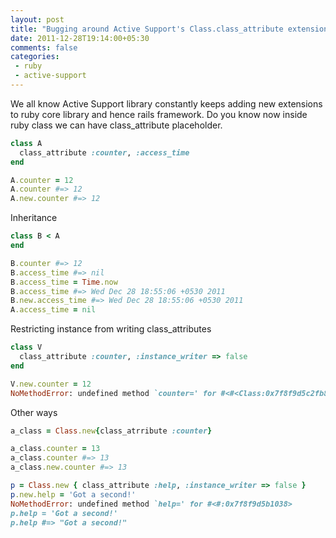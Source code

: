 ```yaml
---
layout: post
title: "Bugging around Active Support's Class.class_attribute extension"
date: 2011-12-28T19:14:00+05:30
comments: false
categories:
 - ruby
 - active-support
---
```

We all know Active Support library constantly keeps adding new extensions to ruby core library and hence rails framework.
Do you know now inside ruby class we can have class_attribute placeholder. 

```ruby
class A
  class_attribute :counter, :access_time
end

A.counter = 12
A.counter #=> 12
A.new.counter #=> 12
```

Inheritance
```ruby
class B < A
end

B.counter #=> 12
B.access_time #=> nil
B.access_time = Time.now
B.access_time #=> Wed Dec 28 18:55:06 +0530 2011
B.new.access_time #=> Wed Dec 28 18:55:06 +0530 2011
A.access_time = nil
```

Restricting instance from writing class_attributes 
```ruby
class V
  class_attribute :counter, :instance_writer => false
end

V.new.counter = 12
NoMethodError: undefined method `counter=' for #<#<Class:0x7f8f9d5c2fb8>:0x7f8f9d5b1038>
```
Other ways
```ruby
a_class = Class.new{class_atrribute :counter}

a_class.counter = 13
a_class.counter #=> 13
a_class.new.counter #=> 13

p = Class.new { class_attribute :help, :instance_writer => false }
p.new.help = 'Got a second!'
NoMethodError: undefined method `help=' for #<#:0x7f8f9d5b1038>
p.help = 'Got a second!'
p.help #=> "Got a second!"
```
